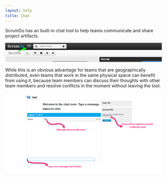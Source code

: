 ```yaml
---
layout: help
title: Chat
---
```


<p>ScrumDo has an built-in chat tool to help teams communicate and share project artifacts. </p>

![chat.png](./images/chaticon.png)

<p>

While this is an obvious advantage for teams that are geographically distributed, even teams that work in the same physical space can benefit from using it, because team members can discuss their thoughts with other team members and resolve conflicts in the moment without leaving the tool.

</p>

![chatinterface.png](./images/chatinterface.png)

